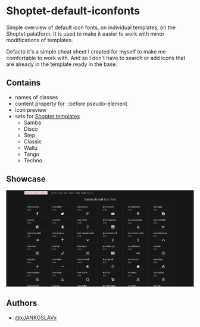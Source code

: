# Shoptet-default-iconfonts
Simple overview of default icon fonts, on individual templates, on the Shoptet palatform.  It is used to make it easier to work with minor modifications of templates.

Defacto it's a simple cheat sheet I created for myself to make me comfortable to work with. And so I don't have to search or add icons that are already in the template ready in the base.
## Contains
- names of classes
- content property for ::before pseudo-element
- icon preview
- sets for [Shoptet templates](https://www.shoptet.cz/sablony/)
    - Samba
    - Disco
    - Step
    - Classic
    - Waltz
    - Tango
    - Techno
## Showcase
![showcase](https://github.com/xJANKOSLAVx/Shoptet-default-iconfonts/blob/master/showcase.png)

## Authors

- [@xJANKOSLAVx](https://www.github.com/xJANKOSLAVx)
